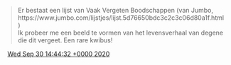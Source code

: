 > Er bestaat een lijst van Vaak Vergeten Boodschappen \(van Jumbo, https://www\.jumbo\.com/lijstjes/lijst\.5d76650bdc3c2c3c06d80a1f\.html \)  
> Ik probeer me een beeld te vormen van het levensverhaal van degene die dit vergeet\. Een rare kwibus\!

<img src="../../media/tweet.ico" width="12" /> [Wed Sep 30 14:44:32 +0000 2020](https://twitter.com/DromerDenker/status/1311316001468882949)